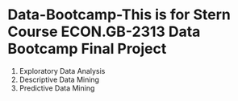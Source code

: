 # Data-Bootcamp-This is for Stern Course ECON.GB-2313 Data Bootcamp Final Project

1. Exploratory Data Analysis 
2. Descriptive Data Mining 
3. Predictive Data Mining 
